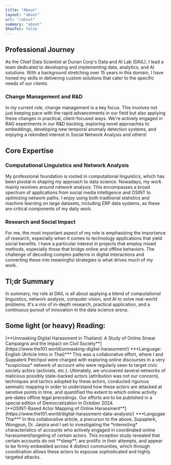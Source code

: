 ```yaml
---
title: "About"
layout: "about"
url: "/about"
summary: "about"
ShowToc: false
---
```


<!--- ![me-at-grill-the-data](/about/me-at-grill-the-data.jpg) -->

## Professional Journey

As the Chief Data Scientist at Durian Corp's Data and AI Lab (DAIL), I lead a team dedicated to developing and implementing data, analytics, and AI solutions. With a background stretching over 15 years in this domain, I have honed my skills in delivering custom solutions that cater to the specific needs of our clients.

### Change Management and R&D

In my current role, change management is a key focus. This involves not just keeping pace with the rapid advancements in our field but also applying these changes in practical, client-focused ways. We're actively engaged in RAG experiments in our R&D backlog, exploring novel approaches to embeddings, developing new temporal anomaly detection systems, and enjoying a rekindled interest in Social Network Analysis and others!

## Core Expertise

### Computational Linguistics and Network Analysis

My professional foundation is rooted in computational linguistics, which has been pivotal in shaping my approach to data science. Nowadays, my work mainly revolves around network analysis. This encompasses a broad spectrum of applications from social media intelligence and OSINT to optimizing network paths. I enjoy using both traditional statistics and machine learning on large datasets, including ERP data systems, as these are critical components of my daily work.

### Research and Social Impact

For me, the most important aspect of my role is emphasizing the importance of research, especially when it comes to technology applications that yield social benefits. I have a particular interest in projects that employ mixed methods, especially those that bridge online and offline behaviors. The challenge of decoding complex patterns in digital interactions and converting these into meaningful strategies is what drives much of my work.

## Tl;dr Summary

In summary, my role at DAIL is all about applying a blend of computational linguistics, network analysis, computer vision, and AI to solve real-world problems. It's a mix of in-depth research, practical application, and a continuous pursuit of innovation in the data science arena.


## Some light (or heavy) Reading: 

<div class="reading-box">
[**Unmasking Digital Harassment in Thailand: A Study of Online Smear Campaigns and the Impact on Civil Society**](https://www.the101.world/unmasking-digital-harassment/) ***Language: English (Article Intro in Thai)***
This was a collaborative effort, where I and Suppalerk Petchpol were charged with exploring online discourses in a very *suspicious* network of account who were regularly seen to target civic society actors (activists, etc.). Ultimately, we uncovered several networks of malicious possibly state-backed actors (attribution was not our concern), techniques and tactics adopted by these actors, conducted rigurous semnatic mapping in order to understand how these actors are attacked at senstive points in time, and quantified the extent to which online activity pre-dates offline legal precedings. Our efforts are to be published in a special edition of Democratization in October 2024. 

</div>

<div class="reading-box">
[**OSINT-Based Actor Mapping of Online Harassment**](https://www.the101.world/digital-harassment-data-analysis/) ***Langugae Thai***
In this collaborative article, a precursor to the above, Supaplerk, Wongpun, Dr. Janjira and I set to investigating the *interesting* characteristics of accounts who actively engaged in coordinated online harassment/targeting of certain actors. This inception study revealed that certain accounts do not **sleep**, are prolific in their attempts, and appear to be firmly embedded across 4 distinct communities, which through coordination allows these actors to espouse sophisticated and highly targeted attacks.  
</div>